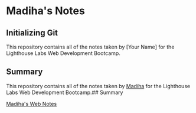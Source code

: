 # Madiha's Notes

## Initializing Git 
This repository contains all of the notes taken by [Your Name] for the Lighthouse Labs Web Development Bootcamp.

## Summary 
This repository contains all of the notes taken by [Madiha](https://github.com/madiha-waqar/lighthouse-web-notes-) for the Lighthouse Labs Web Development Bootcamp.## Summary 

[Madiha's Web Notes](https://github.com/madiha-waqar/lighthouse-web-notes-)